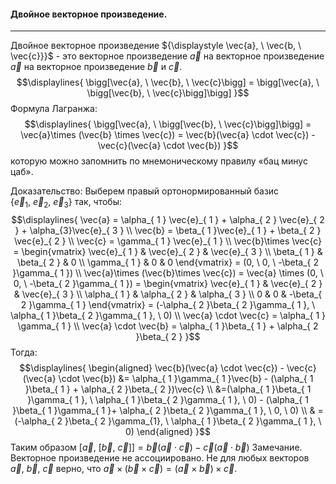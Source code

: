#### Двойное векторное произведение.
---
Двойное векторное произведение ${\displaystyle \vec{a}, \ \vec{b, \ \vec{c}}}$ - это векторное произведение ${\displaystyle \vec{a}}$ на векторное произведение ${\displaystyle \vec{a}}$ на векторное произведение ${\displaystyle \vec{b}}$ и ${\displaystyle \vec{c}.}$ 
$$\displaylines{
\bigg[\vec{a}, \  \vec{b}, \  \vec{c}\bigg] = \bigg[\vec{a}, \  \bigg[\vec{b}, \  \vec{c}\bigg]\bigg]
}$$
Формула Лагранжа:
$$\displaylines{
\bigg[\vec{a}, \  \bigg[\vec{b}, \  \vec{c}\bigg]\bigg] = \vec{a}\times (\vec{b} \times  \vec{c}) = \vec{b}(\vec{a} \cdot  \vec{c}) - \vec{c}(\vec{a} \cdot  \vec{b})
}$$
которую можно запомнить по мнемоническому правилу «бац минус цаб».

Доказательство:
Выберем правый ортонормированный базис ${\displaystyle \{ \vec{e}_{ 1 }, \ \vec{e}_{ 2 }, \ \vec{e}_{ 3 } \}}$ так, чтобы:
$$\displaylines{
\vec{a} = \alpha_{ 1 } \vec{e}_{ 1 } + \alpha_{ 2 } \vec{e}_{ 2 } + \alpha_{3}\vec{e}_{ 3 } \\
\vec{b} = \beta_{ 1 }\vec{e}_{ 1 } + \beta_{ 2 } \vec{e}_{ 2 } \\
\vec{c} = \gamma_{ 1 } \vec{e}_{ 1 } \\
\vec{b}\times \vec{c} = \begin{vmatrix}
\vec{e}_{ 1 }  & \vec{e}_{ 2 }  & \vec{e}_{ 3 }  \\
\beta_{ 1 }  & \beta_{ 2 } & 0 \\
\gamma_{ 1 } & 0 & 0
\end{vmatrix} = (0, \  0, \  -\beta_{ 2 }\gamma_{ 1 }) \\
\vec{a}\times (\vec{b}\times \vec{c}) = \vec{a} \times (0, \  0, \  -\beta_{ 2 }\gamma_{ 1 }) = \begin{vmatrix}
\vec{e}_{ 1 }  & \vec{e}_{ 2 }  & \vec{e}_{ 3 }  \\
\alpha_{ 1 } & \alpha_{ 2 } & \alpha_{ 3 } \\
0 & 0 & -\beta_{ 2 }\gamma_{ 1 }
\end{vmatrix} = (-\alpha_{ 2 }\beta_{ 2 }\gamma_{ 1 }, \  \alpha_{ 1 }\beta_{ 2 }\gamma_{ 1 }, \ 0) \\
\vec{a} \cdot  \vec{c} = \alpha_{ 1 } \gamma_{ 1 } \\
\vec{a} \cdot  \vec{b} = \alpha_{ 1 }\beta_{ 1 } + \alpha_{ 2 }\beta_{ 2 }
}$$
Тогда:
$$\displaylines{
\begin{aligned}
\vec{b}(\vec{a} \cdot  \vec{c}) - \vec{c}(\vec{a} \cdot  \vec{b}) &= \alpha_{ 1 }\gamma_{ 1 }\vec{b} - (\alpha_{ 1 }\beta_{ 1 } + \alpha_{ 2 }\beta_{ 2 })\vec{c}
\\ &=(\alpha_{ 1 }\beta_{ 1 }\gamma_{ 1 }, \ \alpha_{ 1 }\beta_{ 2 }\gamma_{ 1 }, \ 0) - (\alpha_{ 1 }\beta_{ 1 }\gamma_{ 1 }+ \alpha_{ 2 }\beta_{ 2 }\gamma_{ 1 }, \ 0, \ 0) \\
& = (-\alpha_{ 2 }\beta_{ 2 }\gamma_{1}, \ \alpha_{ 1 }\beta_{ 2 }\gamma_{ 1 }, \ 0)
\end{aligned}
}$$
Таким образом ${\displaystyle \bigg[\vec{a}, \  \bigg[\vec{b}, \  \vec{c}\bigg]\bigg] = \vec{b}(\vec{a} \cdot  \vec{c}) - \vec{c}(\vec{a} \cdot  \vec{b})}$
Замечание. Векторное произведение не ассоциировано. Не для любых векторов ${\displaystyle \vec{a}, \ \vec{b}, \ \vec{c}}$ верно, что ${\displaystyle \vec{a}\times(\vec{b}\times\vec{c}) = (\vec{a}\times\vec{b})\times\vec{c}}$.
